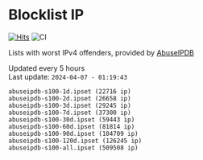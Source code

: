 # Blocklist IP

[![Hits](https://hits.seeyoufarm.com/api/count/incr/badge.svg?url=https%3A%2F%2Fgithub.com%2Fborestad%2Fblocklist-ip%2F&count_bg=%2379C83D&title_bg=%23555555&icon=&icon_color=%23E7E7E7&title=hits&edge_flat=false)](https://hits.seeyoufarm.com)  ![CI](https://img.shields.io/github/workflow/status/borestad/blocklist-ip/CI?style=flat-square)

Lists with worst IPv4 offenders, provided by [AbuseIPDB](https://www.abuseipdb.com/)

<!-- FOOTER-PLACEHOLDER -->
Updated every 5 hours<br>
Last update: `2024-04-07 - 01:19:43`
```
abuseipdb-s100-1d.ipset (22716 ip)
abuseipdb-s100-2d.ipset (26658 ip)
abuseipdb-s100-3d.ipset (29245 ip)
abuseipdb-s100-7d.ipset (37300 ip)
abuseipdb-s100-30d.ipset (59443 ip)
abuseipdb-s100-60d.ipset (81814 ip)
abuseipdb-s100-90d.ipset (104709 ip)
abuseipdb-s100-120d.ipset (126245 ip)
abuseipdb-s100-all.ipset (509508 ip)
```
